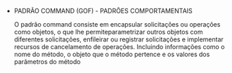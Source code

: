 * PADRÃO COMMAND (GOF) - PADRÕES COMPORTAMENTAIS

    O padrão command consiste em encapsular solicitações ou operações como objetos, o que lhe permiteparametrizar outros objetos com diferentes solicitações, enfileirar ou registrar solicitações e implementar recursos de cancelamento de operações. Incluindo informações como o nome do método, o objeto que o método pertence e os valores dos parâmetros do método